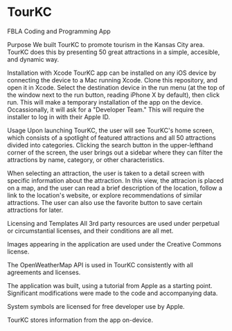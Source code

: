 # TourKC
 
FBLA Coding and Programming App

Purpose
We built TourKC to promote tourism in the Kansas City area. TourKC does this by presenting 50 great attractions in a simple, accesible, and dynamic way.

Installation with Xcode
TourKC app can be installed on any iOS device by connecting the device to a Mac running Xcode. Clone this repository, and open it in Xcode. Select the destination device in the run menu (at the top of the window next to the run button, reading iPhone X by default), then click run. This will make a temporary installation of the app on the device. Occassionally, it will ask for a "Developer Team." This will require the installer to log in with their Apple ID.

Usage
Upon launching TourKC, the user will see TourKC's home screen, which consists of a spotlight of featured attractions and all 50 attractions divided into categories. Clicking the search button in the upper-lefthand corner of the screen, the user brings out a sidebar where they can filter the attractions by name, category, or other characteristics.

When selecting an attraction, the user is taken to a detail screen with specific information about the attraction. In this view, the attracion is placed on a map, and the user can read a brief description of the location, follow a link to the location's website, or explore recommendations of similar attractions. The user can also use the favorite button to save certain attractions for later.

Licensing and Templates
All 3rd party resources are used under perpetual or circumstantial licenses, and their conditions are all met.

Images appearing in the application are used under the Creative Commons license.

The OpenWeatherMap API is used in TourKC consistently with all agreements and licenses.

The application was built, using a tutorial from Apple as a starting point. Significant modifications were made to the code and accompanying data.

System symbols are licensed for free developer use by Apple.

TourKC stores information from the app on-device.

